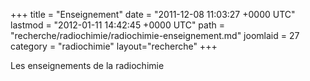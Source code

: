 +++
title = "Enseignement"
date = "2011-12-08 11:03:27 +0000 UTC"
lastmod = "2012-01-11 14:42:45 +0000 UTC"
path = "recherche/radiochimie/radiochimie-enseignement.md"
joomlaid = 27
category = "radiochimie"
layout="recherche"
+++
<p>Les enseignements de la radiochimie</p>